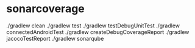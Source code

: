 # sonarcoverage
./gradlew clean 
./gradlew test 
./gradlew testDebugUnitTest
./gradlew connectedAndroidTest 
./gradlew createDebugCoverageReport 
./gradlew jacocoTestReport 
./gradlew sonarqube
